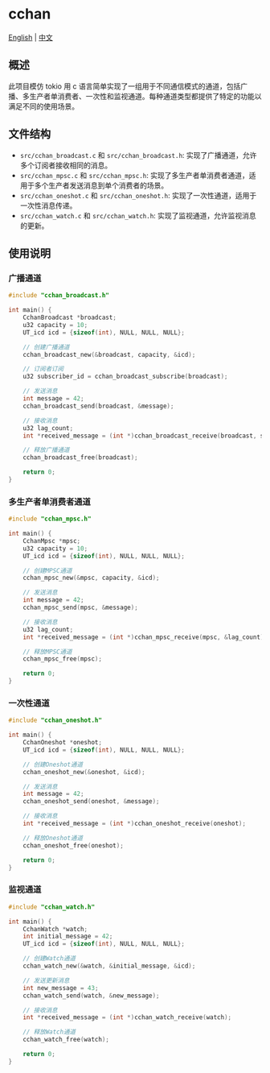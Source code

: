 # cchan

[English](README.md) | [中文](README_zh.md)

## 概述

此项目模仿 tokio 用 c 语言简单实现了一组用于不同通信模式的通道，包括广播、多生产者单消费者、一次性和监视通道。每种通道类型都提供了特定的功能以满足不同的使用场景。

## 文件结构

- `src/cchan_broadcast.c` 和 `src/cchan_broadcast.h`: 实现了广播通道，允许多个订阅者接收相同的消息。
- `src/cchan_mpsc.c` 和 `src/cchan_mpsc.h`: 实现了多生产者单消费者通道，适用于多个生产者发送消息到单个消费者的场景。
- `src/cchan_oneshot.c` 和 `src/cchan_oneshot.h`: 实现了一次性通道，适用于一次性消息传递。
- `src/cchan_watch.c` 和 `src/cchan_watch.h`: 实现了监视通道，允许监视消息的更新。

## 使用说明

### 广播通道

```c
#include "cchan_broadcast.h"

int main() {
    CchanBroadcast *broadcast;
    u32 capacity = 10;
    UT_icd icd = {sizeof(int), NULL, NULL, NULL};

    // 创建广播通道
    cchan_broadcast_new(&broadcast, capacity, &icd);

    // 订阅者订阅
    u32 subscriber_id = cchan_broadcast_subscribe(broadcast);

    // 发送消息
    int message = 42;
    cchan_broadcast_send(broadcast, &message);

    // 接收消息
    u32 lag_count;
    int *received_message = (int *)cchan_broadcast_receive(broadcast, subscriber_id, &lag_count);

    // 释放广播通道
    cchan_broadcast_free(broadcast);

    return 0;
}
```

### 多生产者单消费者通道

```c
#include "cchan_mpsc.h"

int main() {
    CchanMpsc *mpsc;
    u32 capacity = 10;
    UT_icd icd = {sizeof(int), NULL, NULL, NULL};

    // 创建MPSC通道
    cchan_mpsc_new(&mpsc, capacity, &icd);

    // 发送消息
    int message = 42;
    cchan_mpsc_send(mpsc, &message);

    // 接收消息
    u32 lag_count;
    int *received_message = (int *)cchan_mpsc_receive(mpsc, &lag_count);

    // 释放MPSC通道
    cchan_mpsc_free(mpsc);

    return 0;
}
```

### 一次性通道

```c
#include "cchan_oneshot.h"

int main() {
    CchanOneshot *oneshot;
    UT_icd icd = {sizeof(int), NULL, NULL, NULL};

    // 创建Oneshot通道
    cchan_oneshot_new(&oneshot, &icd);

    // 发送消息
    int message = 42;
    cchan_oneshot_send(oneshot, &message);

    // 接收消息
    int *received_message = (int *)cchan_oneshot_receive(oneshot);

    // 释放Oneshot通道
    cchan_oneshot_free(oneshot);

    return 0;
}
```

### 监视通道

```c
#include "cchan_watch.h"

int main() {
    CchanWatch *watch;
    int initial_message = 42;
    UT_icd icd = {sizeof(int), NULL, NULL, NULL};

    // 创建Watch通道
    cchan_watch_new(&watch, &initial_message, &icd);

    // 发送更新消息
    int new_message = 43;
    cchan_watch_send(watch, &new_message);

    // 接收消息
    int *received_message = (int *)cchan_watch_receive(watch);

    // 释放Watch通道
    cchan_watch_free(watch);

    return 0;
}
```
